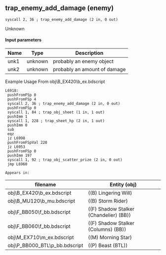## trap_enemy_add_damage (enemy)

`syscall 2, 36 ; trap_enemy_add_damage (2 in, 0 out)`

Unknown

#### Input parameters
| Name | Type | Description
|------|------|------------
| unk1   | unknown   | probably an enemy object
| unk2   | unknown   | probably an amount of damage


Example Usage From obj\B_EX420\b_ex.bdscript
```plaintext
L6918:
 pushFromFSp 0
 pushFromFSp 4
 syscall 2, 36 ; trap_enemy_add_damage (2 in, 0 out)
 pushFromFSp 0
 syscall 1, 84 ; trap_obj_sheet (1 in, 1 out)
 pushImm 1
 syscall 1, 228 ; trap_sheet_hp (2 in, 1 out)
 pushImm 0
 sub 
 eqz 
 jz L6998
 pushFromFSpVal 220
 jz L6953
 pushFromFSp 0
 pushImm 197
 syscall 1, 92 ; trap_obj_scatter_prize (2 in, 0 out)
 jmp L6960
```





	Appears in:
| filename | Entity (obj)
|----------|-------------
| obj\B_EX420\b_ex.bdscript       | ((B) Lingering Will)          
| obj\B_MU120\b_mu.bdscript       | ((B) Storm Rider)          
| obj\F_BB050\f_bb.bdscript       | ((F) Shadow Stalker (Chandelier) (BB))          
| obj\F_BB060\f_bb.bdscript       | ((F) Shadow Stalker (Columns) (BB))          
| obj\M_EX710\m_ex.bdscript       | ((M) Morning Star)          
| obj\P_BB000_BTL\p_bb.bdscript       | ((P) Beast (BTL))          



